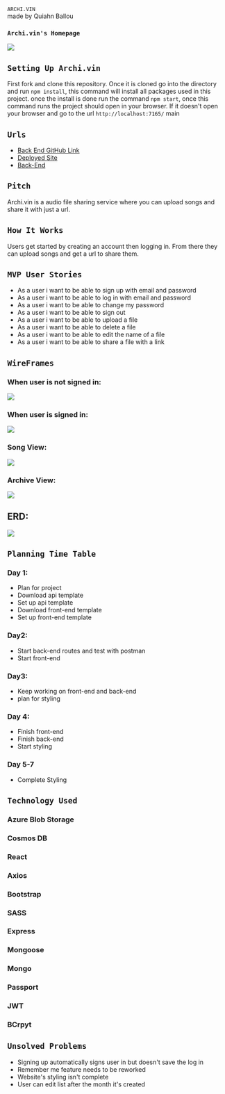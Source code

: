 `ARCHI.VIN` <br />
made by Quiahn Ballou

### `Archi.vin's Homepage`
![](https://i.imgur.com/R5R3lmj.png)

## `Setting Up Archi.vin`
First fork and clone this repository. Once it is cloned go into the directory and run `npm install`, this command will install all packages used in this project.
once the install is done run the command `npm start`, once this command runs the project should open in your browser.
If it doesn't open your browser and go to the url `http://localhost:7165/`
main
## `Urls`
- [Back End GitHub Link](https://github.com/NIQ-Project/niq-backend "Archi.vin's Back-End Repository")
- [Deployed Site](https://niq-project.github.io/niq/ "Monthly Website")
- [Back-End](https://git.heroku.com/monthly-backend.git "Monthly's Back-End Website")

## `Pitch`
Archi.vin is a audio file sharing service where you can upload songs and share it with just a url.

## `How It Works`
Users get started by creating an account then logging in. From there they can upload songs and get a url to share them.

## `MVP User Stories`

- As a user i want to be able to sign up with email and password
- As a user i want to be able to log in with email and password
- As a user i want to be able to change my password
- As a user i want to be able to sign out
- As a user i want to be able to upload a file
- As a user i want to be able to delete a file
- As a user i want to be able to edit the name of a file
- As a user i want to be able to share a file with a link

## `WireFrames`

### When user is not signed in:
![](https://i.imgur.com/vQX2v1z.png)

### When user is signed in:
![](https://i.imgur.com/UmhfVWu.png)

### Song View:
![](https://i.imgur.com/X0eR5gD.png)

### Archive View:
![](https://i.imgur.com/vpU5vcx.png)

## ERD:
![](https://i.imgur.com/rkqQgOn.png)

## `Planning Time Table`

### Day 1:
- Plan for project
- Download api template
- Set up api template 
- Download front-end template
- Set up front-end template

### Day2:
- Start back-end routes and test with postman
- Start front-end

### Day3:
- Keep working on front-end and back-end
- plan for styling

### Day 4:
- Finish front-end
- Finish back-end
- Start styling

### Day 5-7
- Complete Styling

## `Technology Used`

### Azure Blob Storage
### Cosmos DB
### React
### Axios
### Bootstrap
### SASS
### Express
### Mongoose
### Mongo
### Passport
### JWT
### BCrpyt


## `Unsolved Problems`

- Signing up automatically signs user in but doesn't save the log in
- Remember me feature needs to be reworked
- Website's styling isn't complete
- User can edit list after the month it's created

